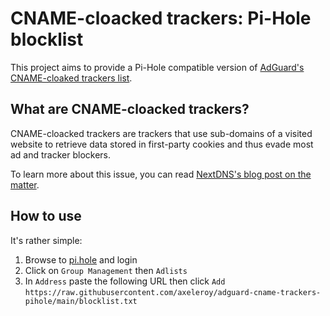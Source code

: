 # CNAME-cloacked trackers: Pi-Hole blocklist

This project aims to provide a Pi-Hole compatible version of [AdGuard's CNAME-cloaked trackers list](https://github.com/AdguardTeam/cname-trackers).

## What are CNAME-cloacked trackers?
CNAME-cloacked trackers are trackers that use sub-domains of a visited website to retrieve data stored in first-party cookies
and thus evade most ad and tracker blockers.

To learn more about this issue, you can read [NextDNS's blog post on the matter](https://medium.com/nextdns/cname-cloaking-the-dangerous-disguise-of-third-party-trackers-195205dc522a).

## How to use

It's rather simple: 
1. Browse to [pi.hole](http://pi.hole) and login
2. Click on `Group Management` then `Adlists`
3. In `Address` paste the following URL then click `Add`
   `https://raw.githubusercontent.com/axeleroy/adguard-cname-trackers-pihole/main/blocklist.txt`
